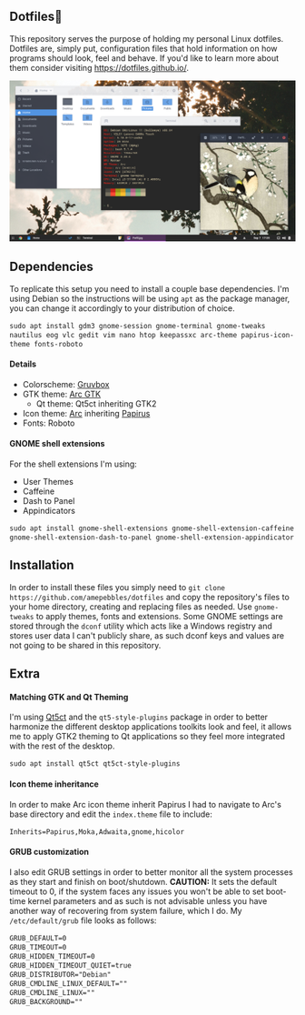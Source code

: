 ## Dotfiles🐧
This repository serves the purpose of holding my personal Linux dotfiles. Dotfiles are, simply put, configuration files that hold information on how programs should look, feel and behave. If you'd like to learn more about them consider visiting https://dotfiles.github.io/.

![preview](https://github.com/amepebbles/dotfiles/blob/main/preview/preview.png?raw=true)

## Dependencies
To replicate this setup you need to install a couple base dependencies. I'm using Debian so the instructions will be using `apt` as the package manager, you can change it accordingly to your distribution of choice.
```
sudo apt install gdm3 gnome-session gnome-terminal gnome-tweaks nautilus eog vlc gedit vim nano htop keepassxc arc-theme papirus-icon-theme fonts-roboto
```
#### Details
- Colorscheme: [Gruvbox](https://github.com/morhetz/gruvbox)
- GTK theme: [Arc GTK](https://github.com/horst3180/arc-theme)
  - Qt theme: Qt5ct inheriting GTK2
- Icon theme: [Arc](https://github.com/horst3180/arc-icon-theme) inheriting [Papirus](https://github.com/PapirusDevelopmentTeam/papirus-icon-theme)
- Fonts: Roboto
#### GNOME shell extensions
For the shell extensions I'm using:
- User Themes
- Caffeine
- Dash to Panel
- Appindicators
```
sudo apt install gnome-shell-extensions gnome-shell-extension-caffeine gnome-shell-extension-dash-to-panel gnome-shell-extension-appindicator
```
## Installation
In order to install these files you simply need to `git clone https://github.com/amepebbles/dotfiles` and copy the repository's files to your home directory, creating and replacing files as needed. Use `gnome-tweaks` to apply themes, fonts and extensions. Some GNOME settings are stored through the `dconf` utility which acts like a Windows registry and stores user data I can't publicly share, as such dconf keys and values are not going to be shared in this repository.
## Extra
#### Matching GTK and Qt Theming
I'm using [Qt5ct](https://github.com/desktop-app/qt5ct) and the `qt5-style-plugins` package in order to better harmonize the different desktop applications toolkits look and feel, it allows me to apply GTK2 theming to Qt applications so they feel more integrated with the rest of the desktop.
```
sudo apt install qt5ct qt5ct-style-plugins
```
#### Icon theme inheritance
In order to make Arc icon theme inherit Papirus I had to navigate to Arc's base directory and edit the `index.theme` file to include:
```
Inherits=Papirus,Moka,Adwaita,gnome,hicolor
```
#### GRUB customization
I also edit GRUB settings in order to better monitor all the system processes as they start and finish on boot/shutdown. **CAUTION:** It sets the default timeout to 0, if the system faces any issues you won't be able to set boot-time kernel parameters and as such is not advisable unless you have another way of recovering from system failure, which I do. My `/etc/default/grub` file looks as follows:
```
GRUB_DEFAULT=0
GRUB_TIMEOUT=0
GRUB_HIDDEN_TIMEOUT=0
GRUB_HIDDEN_TIMEOUT_QUIET=true
GRUB_DISTRIBUTOR="Debian"
GRUB_CMDLINE_LINUX_DEFAULT=""
GRUB_CMDLINE_LINUX=""
GRUB_BACKGROUND=""
```
